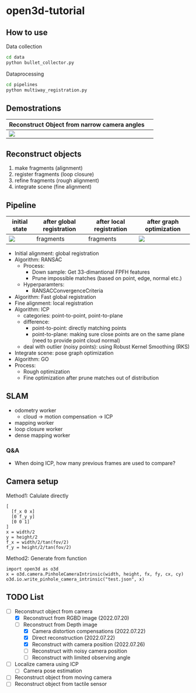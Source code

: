 # open3d-tutorial

## How to use

Data collection

```bash
cd data
python bullet_collector.py
```

Dataprocessing
  
```bash
cd pipelines
python multiway_registration.py
```

## Demostrations

|Reconstruct Object from narrow camera angles||
|-|-|
|![](https://tva1.sinaimg.cn/large/e6c9d24egy1h4l55w5ubqg20e80e848k.gif)||

## Reconstruct objects

1. make fragments (alignment)
2. register fragments (loop closure)
3. refine fragments (rough alignment)
4. integrate scene (fine alignment)

## Pipeline

|initial state|after global registration|after local registration|after graph optimization|
|-----------|-----------------------|-----------------------|-----------------------|
|![](https://tva1.sinaimg.cn/large/e6c9d24egy1h4is90p9w8j213j0u079b.jpg)|fragments|fragments|![](https://tva1.sinaimg.cn/large/e6c9d24egy1h4kw39mql7g2074074h2y.gif)|

* Initial alignment: global registration
 * Algorithm: RANSAC 
   * Process:
     * Down sample: Get 33-dimantional FPFH features
     * Prune impossible matches (based on point, edge, normal etc.)
   * Hyperparamters:
     * RANSACConvergenceCriteria
 * Algorithm: Fast global registration
* Fine alignment: local registration
 * Algorithm: ICP
   * categories: point-to-point, point-to-plane
   * difference:
     * point-to-point: directly matching points
     * point-to-plane: making sure close points are on the same plane (need to provide point cloud normal)
   * deal with outlier (noisy points): using Robust Kernel Smoothing (RKS)
* Integrate scene: pose graph optimization
 * Algorithm: GO
 * Process:
   * Rough optimization
   * Fine optimization after prune matches out of distribution

## SLAM

* odometry worker
  * cloud -> motion compensation -> ICP
* mapping worker
* loop closure worker
* dense mapping worker

### Q&A
* When doing ICP, how many previous frames are used to compare?

## Camera setup

Method1: Calulate directly

```
[
  [f_x 0 x]
  [0 f_y y]
  [0 0 1]
]
x = width/2
y = height/2
f_x = width/2/tan(fov/2)
f_y = height/2/tan(fov/2)
```

Method2: Generate from function
```
import open3d as o3d
x = o3d.camera.PinholeCameraIntrinsic(width, height, fx, fy, cx, cy)
o3d.io.write_pinhole_camera_intrinsic("test.json", x)
```

## TODO List

- [ ] Reconstruct object from camera
  - [x] Reconstruct from RGBD image (2022.07.20)
  - [ ] Reconstruct from Depth image
    - [x] Camera distortion compensations (2022.07.22)
    - [x] Direct reconstruction (2022.07.22)
    - [x] Reconstruct with camera position (2022.07.26)
    - [ ] Reconstruct with noisy camera position
    - [ ] Reconstruct with limited observing angle
- [ ] Localize camera using ICP
  - [ ] Camera pose estimation 
- [ ] Reconstruct object from moving camera
- [ ] Reconstruct object from tactile sensor